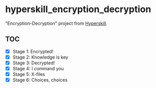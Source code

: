 # hyperskill_encryption_decryption

"Encryption-Decryption" project from [Hyperskill](https://hyperskill.org/).

## TOC

- [x] Stage 1: Encrypted!
- [x] Stage 2: Knowledge is key
- [x] Stage 3: Decrypted!
- [x] Stage 4: I command you
- [x] Stage 5: X-files
- [x] Stage 6: Choices, choices
